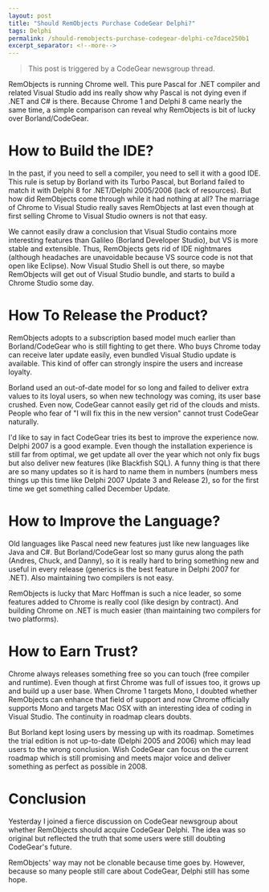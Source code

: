 ```yaml
---
layout: post
title: "Should RemObjects Purchase CodeGear Delphi?"
tags: Delphi
permalink: /should-remobjects-purchase-codegear-delphi-ce7dace250b1
excerpt_separator: <!--more-->
---
```

> This post is triggered by a CodeGear newsgroup thread.

RemObjects is running Chrome well. This pure Pascal for .NET compiler and related Visual Studio add ins really show why Pascal is not dying even if .NET and C# is there. Because Chrome 1 and Delphi 8 came nearly the same time, a simple comparison can reveal why RemObjects is bit of lucky over Borland/CodeGear.
<!--more-->

# How to Build the IDE?
In the past, if you need to sell a compiler, you need to sell it with a good IDE. This rule is setup by Borland with its Turbo Pascal, but Borland failed to match it with Delphi 8 for .NET/Delphi 2005/2006 (lack of resources). But how did RemObjects come through while it had nothing at all? The marriage of Chrome to Visual Studio really saves RemObjects at last even though at first selling Chrome to Visual Studio owners is not that easy.

We cannot easily draw a conclusion that Visual Studio contains more interesting features than Galileo (Borland Developer Studio), but VS is more stable and extensible. Thus, RemObjects gets rid of IDE nightmares (although headaches are unavoidable because VS source code is not that open like Eclipse). Now Visual Studio Shell is out there, so maybe RemObjects will get out of Visual Studio bundle, and starts to build a Chrome Studio some day.

# How To Release the Product?
RemObjects adopts to a subscription based model much earlier than Borland/CodeGear who is still fighting to get there. Who buys Chrome today can receive later update easily, even bundled Visual Studio update is available. This kind of offer can strongly inspire the users and increase loyalty.

Borland used an out-of-date model for so long and failed to deliver extra values to its loyal users, so when new technology was coming, its user base crushed. Even now, CodeGear cannot easily get rid of the clouds and mists. People who fear of "I will fix this in the new version" cannot trust CodeGear naturally.

I'd like to say in fact CodeGear tries its best to improve the experience now. Delphi 2007 is a good example. Even though the installation experience is still far from optimal, we get update all over the year which not only fix bugs but also deliver new features (like Blackfish SQL). A funny thing is that there are so many updates so it is hard to name them in numbers (numbers mess things up this time like Delphi 2007 Update 3 and Release 2), so for the first time we get something called December Update.

# How to Improve the Language?
Old languages like Pascal need new features just like new languages like Java and C#. But Borland/CodeGear lost so many gurus along the path (Andres, Chuck, and Danny), so it is really hard to bring something new and useful in every release (generics is the best feature in Delphi 2007 for .NET). Also maintaining two compilers is not easy.

RemObjects is lucky that Marc Hoffman is such a nice leader, so some features added to Chrome is really cool (like design by contract). And building Chrome on .NET is much easier (than maintaining two compilers for two platforms).

# How to Earn Trust?
Chrome always releases something free so you can touch (free compiler and runtime). Even though at first Chrome was full of issues too, it grows up and build up a user base. When Chrome 1 targets Mono, I doubted whether RemObjects can enhance that field of support and now Chrome officially supports Mono and targets Mac OSX with an interesting idea of coding in Visual Studio. The continuity in roadmap clears doubts.

But Borland kept losing users by messing up with its roadmap. Sometimes the trial edition is not up-to-date (Delphi 2005 and 2006) which may lead users to the wrong conclusion. Wish CodeGear can focus on the current roadmap which is still promising and meets major voice and deliver something as perfect as possible in 2008.

# Conclusion
Yesterday I joined a fierce discussion on CodeGear newsgroup about whether RemObjects should acquire CodeGear Delphi. The idea was so original but reflected the truth that some users were still doubting CodeGear's future.

RemObjects' way may not be clonable because time goes by. However, because so many people still care about CodeGear, Delphi still has some hope.